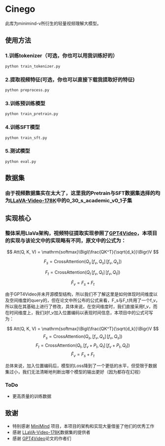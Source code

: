 # Cinego

此库为minimind-v所衍生的轻量视频理解大模型。

## 使用方法

### 1.训练tokenizer（可选，你也可以用我训练好的）

```shell
python train_tokenizer.py
```

### 2.提取视频特征(可选，你也可以直接下载我提取好的特征)

```shell
python preprocess.py
```

### 3.训练预训练模型

```shell
python train_pretrain.py
```

### 4.训练SFT模型

```shell
python train_sft.py
```

### 5.测试模型

```shell
python eval.py
```


## 数据集


### 由于视频数据集实在太大了，这里我的Pretrain与SFT数据集选择的均为[LLaVA-Video-178K](https://huggingface.co/datasets/lmms-lab/LLaVA-Video-178K/tree/main)中的0_30_s_academic_v0_1子集


## 实现核心

### 整体采用LlaVa架构，视频特征提取实现参照了[GPT4Video](https://arxiv.org/abs/2311.16511)，本项目的实现与该论文中的实现略有不同，原文中的公式为：
$$
Att(Q, K, V) = \mathrm{softmax}\Bigl(\frac{QK^T}{\sqrt{d_k}}\Bigr)V
$$

$$
F_s = \mathrm{CrossAttention}(Q_s\,[f_v, Q_s]\,[f_v, Q_s])
$$

$$
F_t = \mathrm{CrossAttention}(Q_t\,[f_v, Q_t]\,[f_v, Q_t])
$$

$$
\hat{F}_v = F_s + F_t
$$

由于GPT4Video并未开源模型结构，所以我们不了解这里是如何体现时间维度以及空间维度的query的，但在论文中所公布的公式来看，F_s与F_t共用了一个f_v，所以我在其基础上进行了修改，具体来说，在空间维度时，我们直接采用f_v，而在时间维度上，我们对f_v加入位置编码以表现时间信息，本项目中的公式可写为：

$$
Att(Q, K, V) = \mathrm{softmax}\Bigl(\frac{QK^T}{\sqrt{d_k}}\Bigr)V
$$
$$
F_s = \mathrm{CrossAttention}(Q_s,\,[f_v, Q_s]\,[f_v, Q_s])
$$
$$
F_t = \mathrm{CrossAttention}(Q_t,\,[f_v + P_t, Q_t]\,[f_v + P_t, Q_t])
$$
$$
\hat{F}_v = F_s + F_t
$$

总体来说，加入位置编码后，模型的Loss降到了一个更低的水平，但受限于数据集过小，我们无法清晰地判断出哪个模型的输出更好（因为都存在幻视）


### ToDo
- 更高质量的训练数据


## 致谢

- 特别感谢 [MiniMind](https://github.com/jingyaogong/minimind-v) 项目，本项目的架构和实现大量借鉴了他们的优秀工作
- 感谢 [LLaVA-Video-178K](https://huggingface.co/datasets/lmms-lab/LLaVA-Video-178K/tree/main)数据集的提供者
- 感谢 [GPT4Video](https://arxiv.org/abs/2311.16511)论文的作者们
